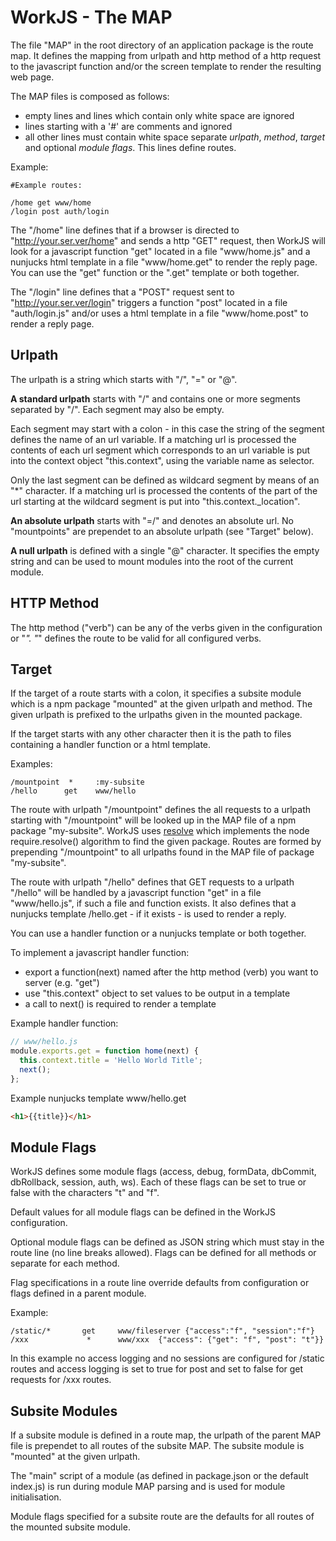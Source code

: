 # WorkJS - The MAP

The file "MAP" in the root directory of an application package is the route map. 
It defines the mapping from urlpath and http method of a http request 
to the javascript function and/or the screen template to render the resulting web page.

The MAP files is composed as follows:

* empty lines and lines which contain only white space are ignored
* lines starting with a '#' are comments and ignored
* all other lines must contain white space separate *urlpath*, *method*, *target*
and optional *module flags*. This lines define routes.

Example:
~~~nohighlight
#Example routes:

/home get www/home
/login post auth/login
~~~
   
The "/home" line defines that if a browser is directed to "http://your.ser.ver/home"
and sends a http "GET" request, then WorkJS will look for a javascript
function "get" located in a file "www/home.js" and a nunjucks html template in a file
"www/home.get" to render the reply page. You can use the "get" function or
the ".get" template or both together.

The "/login" line defines that a "POST" request sent to "http://your.ser.ver/login"
triggers a function "post" located in a file "auth/login.js" and/or uses a html template
in a file "www/home.post" to render a reply page.

## Urlpath
The urlpath is a string which starts with "/", "=" or "@".

**A standard urlpath** starts with "/" and contains one or more segments separated by "/".
Each segment may also be empty.

Each segment may start with a colon - in this case the string of the segment defines 
the name of an url variable. If a matching url is processed the contents of each
url segment which corresponds to an url variable is put into the context object "this.context", 
using the variable name as selector.

Only the last segment can be defined as wildcard segment by means of an "*" character.
If a matching url is processed the contents of the part of the url starting at the 
wildcard segment is put into "this.context._location".

**An absolute urlpath** starts with "=/" and denotes an absolute url.
No "mountpoints" are prependet to an absolute urlpath (see "Target" below).

**A null urlpath** is defined with a single "@" character.
It specifies the empty string and can be used to mount modules into the root of the current module.

## HTTP Method

The http method ("verb") can be any of the verbs given in the configuration or "*".
"*" defines the route to be valid for all configured verbs.

## Target

If the target of a route starts with a colon, it specifies a subsite module which is a 
npm package "mounted" at the given urlpath and method. The given urlpath is prefixed to the urlpaths 
given in the mounted package.

If the target starts with any other character then it is the path to files containing 
a handler function or a html template.

Examples:
~~~nohighlight
/mountpoint  *     :my-subsite
/hello      get    www/hello
~~~

The route with urlpath "/mountpoint" defines the all requests to a urlpath starting 
with "/mountpoint" will be looked up in the MAP file of a npm package "my-subsite".
WorkJS uses [resolve](https://www.npmjs.com/package/resolve) 
which implements the node require.resolve() algorithm
to find the given package.
Routes are formed by prepending "/mountpoint" to all urlpaths found in the MAP file 
of package "my-subsite".

The route with urlpath "/hello" defines that GET requests to a urlpath "/hello"
will be handled by a javascript function "get" in a file "www/hello.js", 
if such a file and function exists.
It also defines that a nunjucks template /hello.get - if it exists - is used 
to render a reply.

You can use a handler function or a nunjucks template or both together.

To implement a javascript handler function:

* export a function(next) named after the http method (verb) you want to server (e.g. "get")
* use "this.context" object to set values to be output in a template
* a call to next() is required to render a template

Example handler function:
~~~javascript
// www/hello.js
module.exports.get = function home(next) {
  this.context.title = 'Hello World Title';
  next();
};
~~~

Example nunjucks template www/hello.get
~~~html
<h1>{{title}}</h1>
~~~


## Module Flags

WorkJS defines some module flags (access, debug, formData, dbCommit, dbRollback, session, auth, ws).
Each of these flags can be set to true or false with the characters "t" and "f".

Default values for all module flags can be defined in the WorkJS configuration.

Optional module flags can be defined as JSON string which must stay in the route line (no line breaks allowed).
Flags can be defined for all methods or separate for each method.

Flag specifications in a route line override defaults from configuration or flags defined in a parent module.

Example:
~~~nohighlight
/static/*       get     www/fileserver {"access":"f", "session":"f"}
/xxx             *      www/xxx  {"access": {"get": "f", "post": "t"}}
~~~

In this example no access logging and no sessions are configured for /static routes and
access logging is set to true for post and set to false for get requests for /xxx routes.

## Subsite Modules

If a subsite module is defined in a route map, the urlpath of the parent MAP file
is prependet to all routes of the subsite MAP. The subsite module is "mounted" 
at the given urlpath.

The "main" script of a module (as defined in package.json or the default index.js)
is run during module MAP parsing and is used for module initialisation.

Module flags specified for a subsite route are the defaults for all routes of 
the mounted subsite module.
